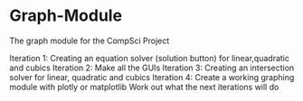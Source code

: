 # Graph-Module
The graph module for the CompSci Project

Iteration 1: Creating an equation solver (solution button) for linear,quadratic and cubics
Iteration 2: Make all the GUIs 
Iteration 3: Creating an intersection solver for linear, quadratic and cubics
Iteration 4: Create a working graphing module with plotly or matplotlib
Work out what the next iterations will do 
